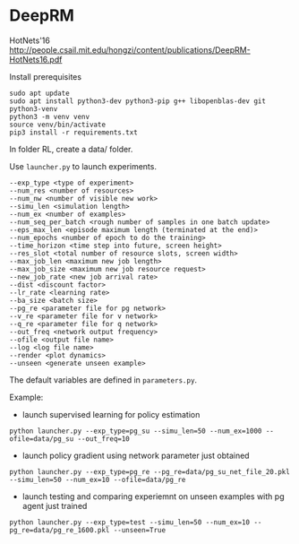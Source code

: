 # DeepRM
HotNets'16 http://people.csail.mit.edu/hongzi/content/publications/DeepRM-HotNets16.pdf

Install prerequisites

```
sudo apt update
sudo apt install python3-dev python3-pip g++ libopenblas-dev git python3-venv
python3 -m venv venv
source venv/bin/activate
pip3 install -r requirements.txt
```

In folder RL, create a data/ folder. 

Use `launcher.py` to launch experiments. 


```
--exp_type <type of experiment> 
--num_res <number of resources> 
--num_nw <number of visible new work> 
--simu_len <simulation length> 
--num_ex <number of examples> 
--num_seq_per_batch <rough number of samples in one batch update> 
--eps_max_len <episode maximum length (terminated at the end)>
--num_epochs <number of epoch to do the training>
--time_horizon <time step into future, screen height> 
--res_slot <total number of resource slots, screen width> 
--max_job_len <maximum new job length> 
--max_job_size <maximum new job resource request> 
--new_job_rate <new job arrival rate> 
--dist <discount factor> 
--lr_rate <learning rate> 
--ba_size <batch size> 
--pg_re <parameter file for pg network> 
--v_re <parameter file for v network> 
--q_re <parameter file for q network> 
--out_freq <network output frequency> 
--ofile <output file name> 
--log <log file name> 
--render <plot dynamics> 
--unseen <generate unseen example> 
```


The default variables are defined in `parameters.py`.


Example: 
  - launch supervised learning for policy estimation 
  
  ```
  python launcher.py --exp_type=pg_su --simu_len=50 --num_ex=1000 --ofile=data/pg_su --out_freq=10 
  ```
  - launch policy gradient using network parameter just obtained
  
  ```
  python launcher.py --exp_type=pg_re --pg_re=data/pg_su_net_file_20.pkl --simu_len=50 --num_ex=10 --ofile=data/pg_re
  ```
  - launch testing and comparing experiemnt on unseen examples with pg agent just trained
  
  ```
  python launcher.py --exp_type=test --simu_len=50 --num_ex=10 --pg_re=data/pg_re_1600.pkl --unseen=True
  ```
